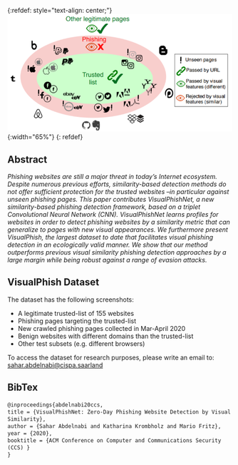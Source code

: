 {:refdef: style="text-align: center;"}
![teaser](images/teaser.PNG){:width="65%"}
{: refdef}

## Abstract

*Phishing websites are still a major threat in today’s Internet ecosystem. Despite numerous previous efforts, similarity-based detection methods do not offer sufficient protection for the trusted websites –in particular against unseen phishing pages. This paper contributes VisualPhishNet, a new similarity-based phishing detection framework, based on a triplet Convolutional Neural Network (CNN). VisualPhishNet learns profiles for websites in order to detect phishing websites by a similarity metric that can generalize to pages with new visual appearances. We furthermore present VisualPhish, the largest dataset to date that facilitates visual phishing detection in an ecologically valid manner. We show that our method outperforms previous visual similarity phishing detection approaches by a large margin while being robust against a range of evasion attacks.*

## VisualPhish Dataset
The dataset has the following screenshots:

* A legitimate trusted-list of 155 websites
* Phishing pages targeting the trusted-list
* New crawled phishing pages collected in Mar-April 2020
* Benign websites with different domains than the trusted-list
* Other test subsets (e.g. different browsers)

To access the dataset for research purposes, please write an email to: sahar.abdelnabi@cispa.saarland

## BibTex
~~~~~~~~~~~~~~~~
@inproceedings{abdelnabi20ccs,
title = {VisualPhishNet: Zero-Day Phishing Website Detection by Visual Similarity},
author = {Sahar Abdelnabi and Katharina Krombholz and Mario Fritz},
year = {2020},
booktitle = {ACM Conference on Computer and Communications Security (CCS) }
}
~~~~~~~~~~~~~~~~
